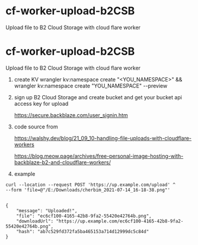 # cf-worker-upload-b2CSB
Upload file to B2 Cloud Storage with cloud flare worker

# cf-worker-upload-b2CSB
Upload file to B2 Cloud Storage with cloud flare worker

1. create KV
wrangler kv:namespace create "<YOU_NAMESPACE>"  &&  wrangler kv:namespace create "YOU_NAMESPACE" --preview

2. sign up B2 Cloud Storage and create bucket and get your bucket api access key for upload
    
    https://secure.backblaze.com/user_signin.htm
3. code source from

    https://walshy.dev/blog/21_09_10-handling-file-uploads-with-cloudflare-workers
    
    https://blog.meow.page/archives/free-personal-image-hosting-with-backblaze-b2-and-cloudflare-workers/



4. example
``` shell
curl --location --request POST 'https://up.example.com/upload' ^
--form 'file=@"/E:/Downloads/cherbim_2021-07-14_16-18-38.png"'


{
    "message": "Uploaded!",
    "file": "ec6cf100-4165-42b8-9fa2-55420e42764b.png",
    "downloadUrl": "https://up.example.com/ec6cf100-4165-42b8-9fa2-55420e42764b.png",
    "hash": "ab7c529fd372fa5ba465153a714d12999dc5c84d"
}
```
